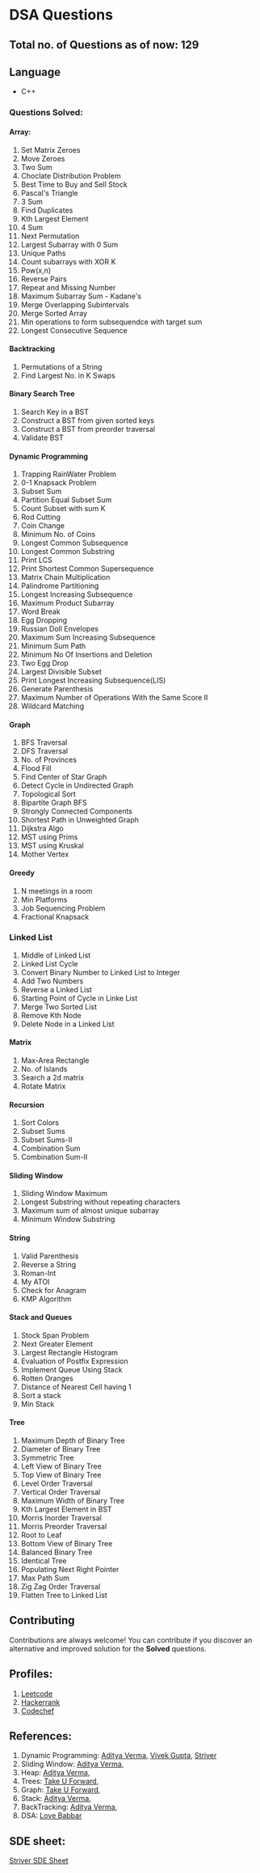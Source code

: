 # DSA Questions

## Total no. of Questions as of now: 129

## Language

- C++

### Questions Solved:

#### Array:

1. Set Matrix Zeroes
2. Move Zeroes
3. Two Sum
4. Choclate Distribution Problem
5. Best Time to Buy and Sell Stock
6. Pascal's Triangle
7. 3 Sum
8. Find Duplicates
9. Kth Largest Element
10. 4 Sum
11. Next Permutation
12. Largest Subarray with 0 Sum
13. Unique Paths
14. Count subarrays with XOR K
15. Pow(x,n)
16. Reverse Pairs
17. Repeat and Missing Number
18. Maximum Subarray Sum - Kadane's
19. Merge Overlapping Subintervals
20. Merge Sorted Array
21. Min operations to form subsequendce with target sum
22. Longest Consecutive Sequence

#### Backtracking
1. Permutations of a String
2. Find Largest No. in K Swaps

#### Binary Search Tree

1. Search Key in a BST
2. Construct a BST from given sorted keys
3. Construct a BST from preorder traversal
4. Validate BST

#### Dynamic Programming

1. Trapping RainWater Problem
2. 0-1 Knapsack Problem
3. Subset Sum
4. Partition Equal Subset Sum
5. Count Subset with sum K
6. Rod Cutting
7. Coin Change
8. Minimum No. of Coins
9. Longest Common Subsequence
10. Longest Common Substring
11. Print LCS
12. Print Shortest Common Supersequence
13. Matrix Chain Multiplication
14. Palindrome Partitioning
15. Longest Increasing Subsequence
16. Maximum Product Subarray
17. Word Break
18. Egg Dropping
19. Russian Doll Envelopes
20. Maximum Sum Increasing Subsequence
21. Minimum Sum Path
22. Minimum No Of Insertions and Deletion
23. Two Egg Drop
24. Largest Divisible Subset
25. Print Longest Increasing Subsequence(LIS)
26. Generate Parenthesis
27. Maximum Number of Operations With the Same Score II
28. Wildcard Matching

#### Graph

1. BFS Traversal
2. DFS Traversal
3. No. of Provinces
4. Flood Fill
5. Find Center of Star Graph
6. Detect Cycle in Undirected Graph
7. Topological Sort
8. Bipartite Graph BFS
9. Strongly Connected Components
10. Shortest Path in Unweighted Graph
11. Dijkstra Algo
12. MST using Prims
13. MST using Kruskal
14. Mother Vertex

#### Greedy

1. N meetings in a room
2. Min Platforms
3. Job Sequencing Problem
4. Fractional Knapsack

### Linked List

1. Middle of Linked List
2. Linked List Cycle
3. Convert Binary Number to Linked List to Integer
4. Add Two Numbers
5. Reverse a Linked List
6. Starting Point of Cycle in Linke List
7. Merge Two Sorted List
8. Remove Kth Node
9. Delete Node in a Linked List

#### Matrix

1. Max-Area Rectangle
2. No. of Islands
3. Search a 2d matrix
4. Rotate Matrix

#### Recursion

1. Sort Colors
2. Subset Sums
3. Subset Sums-II
4. Combination Sum
5. Combination Sum-II

#### Sliding Window

1. Sliding Window Maximum
2. Longest Substring without repeating characters
3. Maximum sum of almost unique subarray
4. Minimum Window Substring

#### String

1. Valid Parenthesis
2. Reverse a String
3. Roman-Int
4. My ATOI
5. Check for Anagram
6. KMP Algorithm

#### Stack and Queues

1. Stock Span Problem
2. Next Greater Element
3. Largest Rectangle Histogram
4. Evaluation of Postfix Expression
5. Implement Queue Using Stack
6. Rotten Oranges
7. Distance of Nearest Cell having 1
8. Sort a stack
9. Min Stack

#### Tree

1. Maximum Depth of Binary Tree
2. Diameter of Binary Tree
3. Symmetric Tree
4. Left View of Binary Tree
5. Top View of Binary Tree
6. Level Order Traversal
7. Vertical Order Traversal
8. Maximum Width of Binary Tree
9. Kth Largest Element in BST
10. Morris Inorder Traversal
11. Morris Preorder Traversal
12. Root to Leaf
13. Bottom View of Binary Tree
14. Balanced Binary Tree
15. Identical Tree
16. Populating Next Right Pointer
17. Max Path Sum
18. Zig Zag Order Traversal
19. Flatten Tree to Linked List

## Contributing

Contributions are always welcome! You can contribute if you discover an alternative and improved solution for the **Solved** questions.

## Profiles:

1. [Leetcode](https://leetcode.com/kunalkatara888/)
2. [Hackerrank](https://www.hackerrank.com/kunalkatara888?hr_r=1)
3. [Codechef](https://www.codechef.com/users/kunalkatara12)

## References:

1. Dynamic Programming: [Aditya Verma](https://www.youtube.com/playlist?list=PL_z_8CaSLPWekqhdCPmFohncHwz8TY2Go),
   [Vivek Gupta](https://www.youtube.com/playlist?list=PLqf9emQRQrnKA_EeveiXQj_uP25w8_5qL),
   [Striver](https://www.youtube.com/playlist?list=PLg0aancPZwRazLXPEW-vu517p3gXVCn0b)
2. Sliding Window: [Aditya Verma](https://www.youtube.com/playlist?list=PL_z_8CaSLPWeM8BDJmIYDaoQ5zuwyxnfj),
3. Heap: [Aditya Verma](https://www.youtube.com/playlist?list=PL_z_8CaSLPWdtY9W22VjnPxG30CXNZpI9),
4. Trees: [Take U Forward](https://www.youtube.com/playlist?list=PLgUwDviBIf0q8Hkd7bK2Bpryj2xVJk8Vk),
5. Graph: [Take U Forward](https://www.youtube.com/playlist?list=PLgUwDviBIf0oE3gA41TKO2H5bHpPd7fzn),
6. Stack: [Aditya Verma](https://www.youtube.com/playlist?list=PL_z_8CaSLPWdeOezg68SKkeLN4-T_jNHd),
7. BackTracking: [Aditya Verma](https://www.youtube.com/playlist?list=PL_z_8CaSLPWdbOTog8Jxk9XOjzUs3egMP),
8. DSA: [Love Babbar](https://www.youtube.com/playlist?list=PLDzeHZWIZsTryvtXdMr6rPh4IDexB5NIA)

## SDE sheet:

[Striver SDE Sheet](https://takeuforward.org/interviews/strivers-sde-sheet-top-coding-interview-problems/#)



